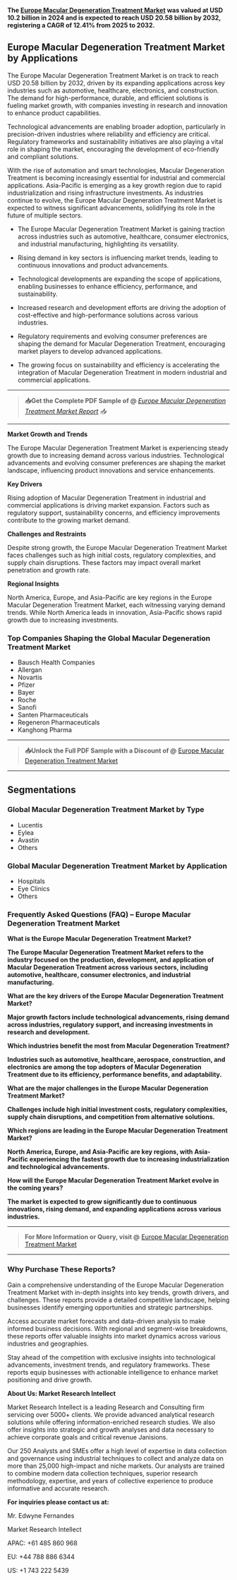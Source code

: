 <p><strong>The <a href="https://www.marketresearchintellect.com/download-sample/?rid=249665&amp;utm_source=Pulse-April-Europe&amp;utm_medium=852">Europe Macular Degeneration Treatment Market</a> was valued at USD 10.2 billion in 2024 and is expected to reach USD 20.58 billion by 2032, registering a CAGR of 12.41% from 2025 to 2032.</strong></p><h2>Europe Macular Degeneration Treatment Market by Applications&nbsp;</h2><p><p>The Europe Macular Degeneration Treatment Market is on track to reach USD 20.58 billion by 2032, driven by its expanding applications across key industries such as automotive, healthcare, electronics, and construction. The demand for high-performance, durable, and efficient solutions is fueling market growth, with companies investing in research and innovation to enhance product capabilities.</p><p>Technological advancements are enabling broader adoption, particularly in precision-driven industries where reliability and efficiency are critical. Regulatory frameworks and sustainability initiatives are also playing a vital role in shaping the market, encouraging the development of eco-friendly and compliant solutions.</p><p>With the rise of automation and smart technologies, Macular Degeneration Treatment is becoming increasingly essential for industrial and commercial applications. Asia-Pacific is emerging as a key growth region due to rapid industrialization and rising infrastructure investments. As industries continue to evolve, the Europe Macular Degeneration Treatment Market is expected to witness significant advancements, solidifying its role in the future of multiple sectors.</p></p><ul><li><p>The Europe Macular Degeneration Treatment Market is gaining traction across industries such as automotive, healthcare, consumer electronics, and industrial manufacturing, highlighting its versatility.</p></li><li><p>Rising demand in key sectors is influencing market trends, leading to continuous innovations and product advancements.</p></li><li><p>Technological developments are expanding the scope of applications, enabling businesses to enhance efficiency, performance, and sustainability.</p></li><li><p>Increased research and development efforts are driving the adoption of cost-effective and high-performance solutions across various industries.</p></li><li><p>Regulatory requirements and evolving consumer preferences are shaping the demand for Macular Degeneration Treatment, encouraging market players to develop advanced applications.</p></li><li><p>The growing focus on sustainability and efficiency is accelerating the integration of Macular Degeneration Treatment in modern industrial and commercial applications.</p></li></ul><hr /><blockquote><p><strong><span class="font-[700]">📥Get the Complete PDF Sample of @ </span></strong><em><span class="font-[700]"><a href="https://www.marketresearchintellect.com/download-sample/?rid=249665&amp;utm_source=Pulse-April-Europe&amp;utm_medium=852" target="_blank" data-tracking-control-name="article-ssr-frontend-pulse_little-text-block" data-tracking-will-navigate="" data-test-link="">Europe Macular Degeneration Treatment Market Report</a>&nbsp;📥</span></em></p></blockquote><hr /><p class="" data-start="77" data-end="360"><strong data-start="77" data-end="105">Market Growth and Trends</strong></p><p class="" data-start="77" data-end="360">The Europe Macular Degeneration Treatment Market is experiencing steady growth due to increasing demand across various industries. Technological advancements and evolving consumer preferences are shaping the market landscape, influencing product innovations and service enhancements.</p><p class="" data-start="362" data-end="606"><strong data-start="362" data-end="377">Key Drivers</strong></p><p class="" data-start="362" data-end="606">Rising adoption of Macular Degeneration Treatment in industrial and commercial applications is driving market expansion. Factors such as regulatory support, sustainability concerns, and efficiency improvements contribute to the growing market demand.</p><p class="" data-start="608" data-end="849"><strong data-start="608" data-end="637">Challenges and Restraints</strong></p><p class="" data-start="608" data-end="849">Despite strong growth, the Europe Macular Degeneration Treatment Market faces challenges such as high initial costs, regulatory complexities, and supply chain disruptions. These factors may impact overall market penetration and growth rate.</p><p class="" data-start="851" data-end="1095"><strong data-start="851" data-end="872">Regional Insights</strong></p><p class="" data-start="851" data-end="1095">North America, Europe, and Asia-Pacific are key regions in the Europe Macular Degeneration Treatment Market, each witnessing varying demand trends. While North America leads in innovation, Asia-Pacific shows rapid growth due to increasing investments.</p><p><h3>Top Companies Shaping the Global Macular Degeneration Treatment Market </h3><ul><li>Bausch Health Companies</li><li>Allergan</li><li>Novartis</li><li>Pfizer</li><li>Bayer</li><li>Roche</li><li>Sanofi</li><li>Santen Pharmaceuticals</li><li>Regeneron Pharmaceuticals</li><li>Kanghong Pharma</li></ul></p><hr /><blockquote><p><strong>📥Unlock the Full PDF Sample with a Discount of @</strong> <a href="https://www.marketresearchintellect.com/ask-for-discount/?rid=249665&amp;utm_source=Pulse-April-Europe&amp;utm_medium=852">Europe Macular Degeneration Treatment Market</a></p></blockquote><hr /><p><h2>Segmentations</h2><h3>Global Macular Degeneration Treatment Market by Type</h3><ul><li>Lucentis</li><li>Eylea</li><li>Avastin</li><li>Others</li></ul><h3>Global Macular Degeneration Treatment Market by Application</h3><ul><li>Hospitals</li><li>Eye Clinics</li><li>Others</li></ul></p><h3><strong>Frequently Asked Questions (FAQ) &ndash; Europe Macular Degeneration Treatment Market</strong></h3><p><strong>What is the Europe Macular Degeneration Treatment Market?</strong></p><p><strong>The Europe Macular Degeneration Treatment Market refers to the industry focused on the production, development, and application of Macular Degeneration Treatment across various sectors, including automotive, healthcare, consumer electronics, and industrial manufacturing.</strong></p><p><strong>What are the key drivers of the Europe Macular Degeneration Treatment Market?</strong></p><p><strong>Major growth factors include technological advancements, rising demand across industries, regulatory support, and increasing investments in research and development.</strong></p><p><strong>Which industries benefit the most from Macular Degeneration Treatment?</strong></p><p><strong>Industries such as automotive, healthcare, aerospace, construction, and electronics are among the top adopters of Macular Degeneration Treatment due to its efficiency, performance benefits, and adaptability.</strong></p><p><strong>What are the major challenges in the Europe Macular Degeneration Treatment Market?</strong></p><p><strong>Challenges include high initial investment costs, regulatory complexities, supply chain disruptions, and competition from alternative solutions.</strong></p><p><strong>Which regions are leading in the Europe Macular Degeneration Treatment Market?</strong></p><p><strong>North America, Europe, and Asia-Pacific are key regions, with Asia-Pacific experiencing the fastest growth due to increasing industrialization and technological advancements.</strong></p><p><strong>How will the Europe Macular Degeneration Treatment Market evolve in the coming years?</strong></p><p><strong>The market is expected to grow significantly due to continuous innovations, rising demand, and expanding applications across various industries.</strong></p><hr /><blockquote><p><span class="font-[700]"><strong>For More Information or Query, visit&nbsp;@</strong>&nbsp;</span><span class="font-[700]"><a href="https://www.marketresearchintellect.com/product/global-macular-degeneration-treatment-market-size-and-forecast/?utm_source=Linkedin&utm_medium=852" target="_blank" data-tracking-control-name="article-ssr-frontend-pulse_little-text-block" data-tracking-will-navigate="" data-test-link="">Europe Macular Degeneration Treatment Market</a></span></p></blockquote><hr /><h3><strong data-start="0" data-end="31">Why Purchase These Reports?</strong></h3><p class="" data-start="35" data-end="297">Gain a comprehensive understanding of the Europe Macular Degeneration Treatment Market with in-depth insights into key trends, growth drivers, and challenges. These reports provide a detailed competitive landscape, helping businesses identify emerging opportunities and strategic partnerships.</p><p class="" data-start="299" data-end="540">Access accurate market forecasts and data-driven analysis to make informed business decisions. With regional and segment-wise breakdowns, these reports offer valuable insights into market dynamics across various industries and geographies.</p><p class="" data-start="542" data-end="784">Stay ahead of the competition with exclusive insights into technological advancements, investment trends, and regulatory frameworks. These reports equip businesses with actionable intelligence to enhance market positioning and drive growth.</p><p><strong><span class="font-[700]">About Us: Market Research Intellect</span></strong></p><p><span class="">Market Research Intellect is a leading Research and Consulting firm servicing over 5000+ clients. We provide advanced analytical research solutions while offering information-enriched research studies.&nbsp;</span>We also offer insights into strategic and growth analyses and data necessary to achieve corporate goals and critical revenue Janisions.</p><p><span class="">Our 250 Analysts and SMEs offer a high level of expertise in data collection and governance using industrial techniques to collect and analyze data on more than 25,000 high-impact and niche markets. Our analysts are trained to combine modern data collection techniques, superior research methodology, expertise, and years of collective experience to produce informative and accurate research.</span></p><p><strong>For inquiries please contact us at:</strong></p><p>Mr. Edwyne Fernandes</p><p>Market Research Intellect</p><p>APAC: +61 485 860 968</p><p>EU: +44 788 886 6344</p><p>US: +1 743 222 5439</p>